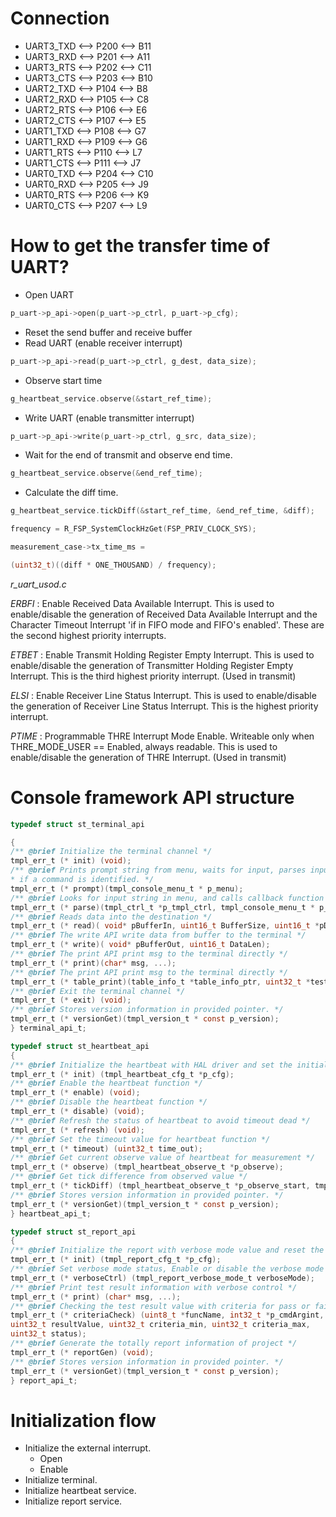 # Connection
- UART3_TXD <--> P200 <--> B11
- UART3_RXD <--> P201 <--> A11
- UART3_RTS <--> P202 <--> C11
- UART3_CTS <--> P203 <--> B10
- UART2_TXD <--> P104 <--> B8
- UART2_RXD <--> P105 <--> C8
- UART2_RTS <--> P106 <--> E6
- UART2_CTS <--> P107 <--> E5
- UART1_TXD <--> P108 <--> G7
- UART1_RXD <--> P109 <--> G6
- UART1_RTS <--> P110 <--> L7
- UART1_CTS <--> P111 <--> J7
- UART0_TXD <--> P204 <--> C10
- UART0_RXD <--> P205 <--> J9
- UART0_RTS <--> P206 <--> K9
- UART0_CTS <--> P207 <--> L9

# How to get the transfer time of UART?

- Open UART
```C
p_uart->p_api->open(p_uart->p_ctrl, p_uart->p_cfg);
```
- Reset the send buffer and receive buffer
- Read UART (enable receiver interrupt)
```C
p_uart->p_api->read(p_uart->p_ctrl, g_dest, data_size);
```
- Observe start time
```C
g_heartbeat_service.observe(&start_ref_time);
```
- Write UART (enable transmitter interrupt)
```C
p_uart->p_api->write(p_uart->p_ctrl, g_src, data_size);
```
- Wait for the end of  transmit and observe end time.
```C
g_heartbeat_service.observe(&end_ref_time);
```
- Calculate the diff time.
```C
g_heartbeat_service.tickDiff(&start_ref_time, &end_ref_time, &diff);

frequency = R_FSP_SystemClockHzGet(FSP_PRIV_CLOCK_SYS);

measurement_case->tx_time_ms =

(uint32_t)((diff * ONE_THOUSAND) / frequency);
```


_r_uart_usod.c_

_ERBFI_ : Enable Received Data Available Interrupt. This is used to enable/disable the generation of Received Data Available Interrupt and the Character Timeout Interrupt 'if in FIFO mode and FIFO's enabled'. These are the second highest priority interrupts.

_ETBET_ : Enable Transmit Holding Register Empty Interrupt. This is used to enable/disable the generation of Transmitter Holding Register Empty Interrupt. This is the third highest priority interrupt. (Used in transmit)

_ELSI_ : Enable Receiver Line Status Interrupt. This is used to enable/disable the generation of Receiver Line Status Interrupt. This is the highest priority interrupt.

_PTIME_ : Programmable THRE Interrupt Mode Enable. Writeable only when THRE_MODE_USER == Enabled, always readable. This is used to enable/disable the generation of THRE Interrupt. (Used in transmit)


# Console framework API structure

``` C
typedef struct st_terminal_api

{
/** @brief Initialize the terminal channel */
tmpl_err_t (* init) (void);
/** @brief Prints prompt string from menu, waits for input, parses input based on menu, and calls callback function
* if a command is identified. */
tmpl_err_t (* prompt)(tmpl_console_menu_t * p_menu);
/** @brief Looks for input string in menu, and calls callback function if found. */
tmpl_err_t (* parse)(tmpl_ctrl_t *p_tmpl_ctrl, tmpl_console_menu_t * p_menu);
/** @brief Reads data into the destination */
tmpl_err_t (* read)( void* pBufferIn, uint16_t BufferSize, uint16_t *pDataLen);
/** @brief The write API write data from buffer to the terminal */
tmpl_err_t (* write)( void* pBufferOut, uint16_t DataLen);
/** @brief The print API print msg to the terminal directly */
tmpl_err_t (* print)(char* msg, ...);
/** @brief The print API print msg to the terminal directly */
tmpl_err_t (* table_print)(table_info_t *table_info_ptr, uint32_t *test_data_ptr, bool result);
/** @brief Exit the terminal channel */
tmpl_err_t (* exit) (void);
/** @brief Stores version information in provided pointer. */
tmpl_err_t (* versionGet)(tmpl_version_t * const p_version);
} terminal_api_t;
```

``` C
typedef struct st_heartbeat_api
{
/** @brief Initialize the heartbeat with HAL driver and set the initialization timeout value */
tmpl_err_t (* init) (tmpl_heartbeat_cfg_t *p_cfg);
/** @brief Enable the heartbeat function */
tmpl_err_t (* enable) (void);
/** @brief Disable the heartbeat function */
tmpl_err_t (* disable) (void);
/** @brief Refresh the status of heartbeat to avoid timeout dead */
tmpl_err_t (* refresh) (void);
/** @brief Set the timeout value for heartbeat function */
tmpl_err_t (* timeout) (uint32_t time_out);
/** @brief Get current observe value of heartbeat for measurement */
tmpl_err_t (* observe) (tmpl_heartbeat_observe_t *p_observe);
/** @brief Get tick difference from observed value */
tmpl_err_t (* tickDiff) (tmpl_heartbeat_observe_t *p_observe_start, tmpl_heartbeat_observe_t *p_observe_end, uint64_t *diff);
/** @brief Stores version information in provided pointer. */
tmpl_err_t (* versionGet)(tmpl_version_t * const p_version);
} heartbeat_api_t;
```

```C
typedef struct st_report_api
{
/** @brief Initialize the report with verbose mode value and reset the command execute index */
tmpl_err_t (* init) (tmpl_report_cfg_t *p_cfg);
/** @brief Set verbose mode status, Enable or disable the verbose mode */
tmpl_err_t (* verboseCtrl) (tmpl_report_verbose_mode_t verboseMode);
/** @brief Print test result information with verbose control */
tmpl_err_t (* print) (char* msg, ...);
/** @brief Checking the test result value with criteria for pass or fail */
tmpl_err_t (* criteriaCheck) (uint8_t *funcName, int32_t *p_cmdArgint,
uint32_t resultValue, uint32_t criteria_min, uint32_t criteria_max,
uint32_t status);
/** @brief Generate the totally report information of project */
tmpl_err_t (* reportGen) (void);
/** @brief Stores version information in provided pointer. */
tmpl_err_t (* versionGet)(tmpl_version_t * const p_version);
} report_api_t;
```


# Initialization flow

- Initialize the external interrupt.
	- Open
	- Enable
- Initialize terminal.
- Initialize heartbeat service.
- Initialize report service.





























